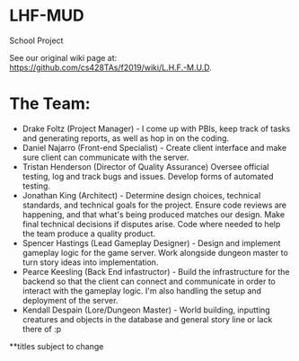 # LHF-MUD
School Project


See our original wiki page at: https://github.com/cs428TAs/f2019/wiki/L.H.F.-M.U.D.

# The Team:
* Drake Foltz (Project Manager) - I come up with PBIs, keep track of tasks and generating reports, as well as hop in on the coding.
* Daniel Najarro (Front-end Specialist) - Create client interface and make sure client can communicate with the server. 
* Tristan Henderson (Director of Quality Assurance) Oversee official testing, log and track bugs and issues. Develop forms of automated testing.
* Jonathan King (Architect) - Determine design choices, technical standards, and technical goals for the project. Ensure code reviews are happening, and that what's being produced matches our design. Make final technical decisions if disputes arise. Code where needed to help the team produce a quality product.
* Spencer Hastings (Lead Gameplay Designer) - Design and implement gameplay logic for the game server. Work alongside dungeon master to turn story ideas into implementation.
* Pearce Keesling (Back End infastructor) - Build the infrastructure for the backend so that the client can connect and communicate in order to interact with the gameplay logic. I'm also handling the setup and deployment of the server.
* Kendall Despain (Lore/Dungeon Master) - World building, inputting creatures and objects in the database and general story line or lack there of :p

**titles subject to change
